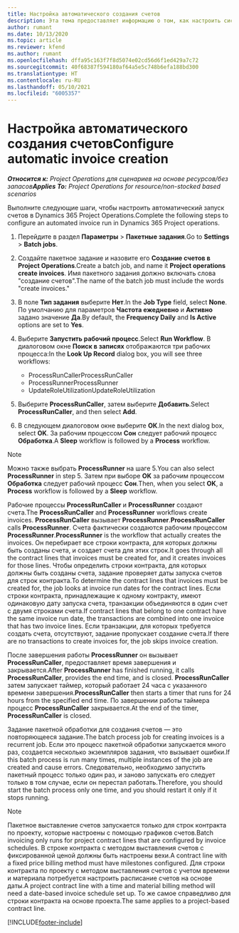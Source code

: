 ```yaml
---
title: Настройка автоматического создания счетов
description: Эта тема предоставляет информацию о том, как настроить систему для автоматического создания счетов.
author: rumant
ms.date: 10/13/2020
ms.topic: article
ms.reviewer: kfend
ms.author: rumant
ms.openlocfilehash: dffa95c163f7f8d5074e02cd56d6f1ed429a7c72
ms.sourcegitcommit: 40f68387f594180af64a5e5c748b6efa188bd300
ms.translationtype: HT
ms.contentlocale: ru-RU
ms.lasthandoff: 05/10/2021
ms.locfileid: "6005357"
---
```

# <a name="configure-automatic-invoice-creation"></a><span data-ttu-id="2cf3f-103">Настройка автоматического создания счетов</span><span class="sxs-lookup"><span data-stu-id="2cf3f-103">Configure automatic invoice creation</span></span>

<span data-ttu-id="2cf3f-104">_**Относится к:** Project Operations для сценариев на основе ресурсов/без запасов_</span><span class="sxs-lookup"><span data-stu-id="2cf3f-104">_**Applies To:** Project Operations for resource/non-stocked based scenarios_</span></span>


<span data-ttu-id="2cf3f-105">Выполните следующие шаги, чтобы настроить автоматический запуск счетов в Dynamics 365 Project Operations.</span><span class="sxs-lookup"><span data-stu-id="2cf3f-105">Complete the following steps to configure an automated invoice run in Dynamics 365 Project operations.</span></span>

1. <span data-ttu-id="2cf3f-106">Перейдите в раздел **Параметры** > **Пакетные задания**.</span><span class="sxs-lookup"><span data-stu-id="2cf3f-106">Go to **Settings** > **Batch jobs**.</span></span>
2. <span data-ttu-id="2cf3f-107">Создайте пакетное задание и назовите его **Создание счетов в Project Operations**.</span><span class="sxs-lookup"><span data-stu-id="2cf3f-107">Create a batch job, and name it **Project operations create invoices**.</span></span> <span data-ttu-id="2cf3f-108">Имя пакетного задания должно включать слова "создание счетов".</span><span class="sxs-lookup"><span data-stu-id="2cf3f-108">The name of the batch job must include the words "create invoices."</span></span>
3. <span data-ttu-id="2cf3f-109">В поле **Тип задания** выберите **Нет**.</span><span class="sxs-lookup"><span data-stu-id="2cf3f-109">In the **Job Type** field, select **None**.</span></span> <span data-ttu-id="2cf3f-110">По умолчанию для параметров **Частота ежедневно** и **Активно** задано значение **Да**.</span><span class="sxs-lookup"><span data-stu-id="2cf3f-110">By default, the **Frequency Daily** and **Is Active** options are set to **Yes**.</span></span>
4. <span data-ttu-id="2cf3f-111">Выберите **Запустить рабочий процесс**.</span><span class="sxs-lookup"><span data-stu-id="2cf3f-111">Select **Run Workflow**.</span></span> <span data-ttu-id="2cf3f-112">В диалоговом окне **Поиск в записях** отображаются три рабочих процесса:</span><span class="sxs-lookup"><span data-stu-id="2cf3f-112">In the **Look Up Record** dialog box, you will see three workflows:</span></span>

    - <span data-ttu-id="2cf3f-113">ProcessRunCaller</span><span class="sxs-lookup"><span data-stu-id="2cf3f-113">ProcessRunCaller</span></span>
    - <span data-ttu-id="2cf3f-114">ProcessRunner</span><span class="sxs-lookup"><span data-stu-id="2cf3f-114">ProcessRunner</span></span>
    - <span data-ttu-id="2cf3f-115">UpdateRoleUtilization</span><span class="sxs-lookup"><span data-stu-id="2cf3f-115">UpdateRoleUtilization</span></span>

5. <span data-ttu-id="2cf3f-116">Выберите **ProcessRunCaller**, затем выберите **Добавить**.</span><span class="sxs-lookup"><span data-stu-id="2cf3f-116">Select **ProcessRunCaller**, and then select **Add**.</span></span>
6. <span data-ttu-id="2cf3f-117">В следующем диалоговом окне выберите **ОК**.</span><span class="sxs-lookup"><span data-stu-id="2cf3f-117">In the next dialog box, select **OK**.</span></span> <span data-ttu-id="2cf3f-118">За рабочим процессом **Сон** следует рабочий процесс **Обработка**.</span><span class="sxs-lookup"><span data-stu-id="2cf3f-118">A **Sleep** workflow is followed by a **Process** workflow.</span></span>

  > [!NOTE]
  > <span data-ttu-id="2cf3f-119">Можно также выбрать **ProcessRunner** на шаге 5.</span><span class="sxs-lookup"><span data-stu-id="2cf3f-119">You can also select **ProcessRunner** in step 5.</span></span> <span data-ttu-id="2cf3f-120">Затем при выборе **OK** за рабочим процессом **Обработка** следует рабочий процесс **Сон**.</span><span class="sxs-lookup"><span data-stu-id="2cf3f-120">Then, when you select **OK**, a **Process** workflow is followed by a **Sleep** workflow.</span></span>

<span data-ttu-id="2cf3f-121">Рабочие процессы **ProcessRunCaller** и **ProcessRunner** создают счета.</span><span class="sxs-lookup"><span data-stu-id="2cf3f-121">The **ProcessRunCaller** and **ProcessRunner** workflows create invoices.</span></span> <span data-ttu-id="2cf3f-122">**ProcessRunCaller** вызывает **ProcessRunner**.</span><span class="sxs-lookup"><span data-stu-id="2cf3f-122">**ProcessRunCaller** calls **ProcessRunner**.</span></span> <span data-ttu-id="2cf3f-123">Счета фактически создаются рабочим процессом **ProcessRunner**.</span><span class="sxs-lookup"><span data-stu-id="2cf3f-123">**ProcessRunner** is the workflow that actually creates the invoices.</span></span> <span data-ttu-id="2cf3f-124">Он перебирает все строки контракта, для которых должны быть созданы счета, и создает счета для этих строк.</span><span class="sxs-lookup"><span data-stu-id="2cf3f-124">It goes through all the contract lines that invoices must be created for, and it creates invoices for those lines.</span></span> <span data-ttu-id="2cf3f-125">Чтобы определить строки контракта, для которых должны быть созданы счета, задание проверяет даты запуска счетов для строк контракта.</span><span class="sxs-lookup"><span data-stu-id="2cf3f-125">To determine the contract lines that invoices must be created for, the job looks at invoice run dates for the contract lines.</span></span> <span data-ttu-id="2cf3f-126">Если строки контракта, принадлежащие к одному контракту, имеют одинаковую дату запуска счета, транзакции объединяются в один счет с двумя строками счета.</span><span class="sxs-lookup"><span data-stu-id="2cf3f-126">If contract lines that belong to one contract have the same invoice run date, the transactions are combined into one invoice that has two invoice lines.</span></span> <span data-ttu-id="2cf3f-127">Если транзакции, для которых требуется создать счета, отсутствуют, задание пропускает создание счета.</span><span class="sxs-lookup"><span data-stu-id="2cf3f-127">If there are no transactions to create invoices for, the job skips invoice creation.</span></span>

<span data-ttu-id="2cf3f-128">После завершения работы **ProcessRunner** он вызывает **ProcessRunCaller**, предоставляет время завершения и закрывается.</span><span class="sxs-lookup"><span data-stu-id="2cf3f-128">After **ProcessRunner** has finished running, it calls **ProcessRunCaller**, provides the end time, and is closed.</span></span> <span data-ttu-id="2cf3f-129">**ProcessRunCaller** затем запускает таймер, который работает 24 часа с указанного времени завершения.</span><span class="sxs-lookup"><span data-stu-id="2cf3f-129">**ProcessRunCaller** then starts a timer that runs for 24 hours from the specified end time.</span></span> <span data-ttu-id="2cf3f-130">По завершении работы таймера процесс **ProcessRunCaller** закрывается.</span><span class="sxs-lookup"><span data-stu-id="2cf3f-130">At the end of the timer, **ProcessRunCaller** is closed.</span></span>

<span data-ttu-id="2cf3f-131">Задание пакетной обработки для создания счетов — это повторяющееся задание.</span><span class="sxs-lookup"><span data-stu-id="2cf3f-131">The batch process job for creating invoices is a recurrent job.</span></span> <span data-ttu-id="2cf3f-132">Если это процесс пакетной обработки запускается много раз, создается несколько экземпляров задания, что вызывает ошибки.</span><span class="sxs-lookup"><span data-stu-id="2cf3f-132">If this batch process is run many times, multiple instances of the job are created and cause errors.</span></span> <span data-ttu-id="2cf3f-133">Следовательно, необходимо запустить пакетный процесс только один раз, и заново запускать его следует только в том случае, если он перестал работать.</span><span class="sxs-lookup"><span data-stu-id="2cf3f-133">Therefore, you should start the batch process only one time, and you should restart it only if it stops running.</span></span>

> [!NOTE]
> <span data-ttu-id="2cf3f-134">Пакетное выставление счетов запускается только для строк контракта по проекту, которые настроены с помощью графиков счетов.</span><span class="sxs-lookup"><span data-stu-id="2cf3f-134">Batch invoicing only runs for project contract lines that are configured by invoice schedules.</span></span> <span data-ttu-id="2cf3f-135">В строке контракта с методом выставления счетов с фиксированной ценой должны быть настроены вехи.</span><span class="sxs-lookup"><span data-stu-id="2cf3f-135">A contract line with a fixed price billing method must have milestones configured.</span></span> <span data-ttu-id="2cf3f-136">Для строки контракта по проекту с методом выставления счетов с учетом времени и материала потребуется настроить расписание счетов на основе даты.</span><span class="sxs-lookup"><span data-stu-id="2cf3f-136">A project contract line with a time and material billing method will need a date-based invoice schedule set up.</span></span> <span data-ttu-id="2cf3f-137">То же самое справедливо для строки контракта на основе проекта.</span><span class="sxs-lookup"><span data-stu-id="2cf3f-137">The same applies to a project-based contract line.</span></span>     


[!INCLUDE[footer-include](../includes/footer-banner.md)]
